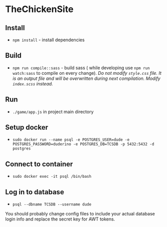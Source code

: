 
# TheChickenSite

## Install
  - `npm install` - install dependencies
## Build
  -  `npm run compile::sass` - build sass ( while developing use `npm run watch:sass` to compile on every change). *Do not modify `style.css` file. It is an output file and will be overwritten during next compilation. Modify `index.scss` instead.*
 
## Run
  - `./game/app.js` in project main directory

## Setup docker
  - `sudo docker run --name psql -e POSTGRES_USER=dude -e POSTGRES_PASSWORD=duderino -e POSTGRES_DB=TCSDB -p 5432:5432 -d postgres`
  
## Connect to container
  - `sudo docker exec -it psql /bin/bash`

## Log in to database
  - `psql --dbname TCSDB --username dude`

You should probably change config files to include your actual database login info and replace the secret key for AWT tokens. 